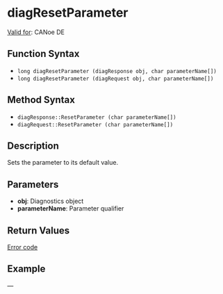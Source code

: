 # diagResetParameter

[Valid for](../../../Shared/FeatureAvailability.md): CANoe DE

## Function Syntax

- `long diagResetParameter (diagResponse obj, char parameterName[])`
- `long diagResetParameter (diagRequest obj, char parameterName[])`

## Method Syntax

- `diagResponse::ResetParameter (char parameterName[])`
- `diagRequest::ResetParameter (char parameterName[])`

## Description

Sets the parameter to its default value.

## Parameters

- **obj**: Diagnostics object
- **parameterName**: Parameter qualifier

## Return Values

[Error code](../CAPLfunctionsDiagnosticsErrorCode.md)

## Example

—
